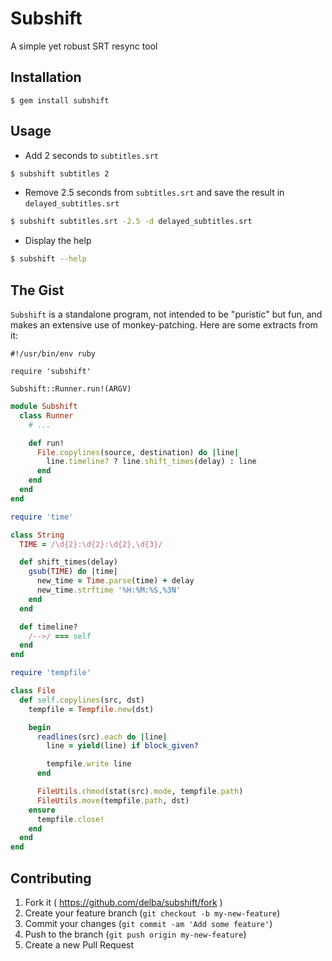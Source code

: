 # Subshift

A simple yet robust SRT resync tool

## Installation

    $ gem install subshift

## Usage

- Add 2 seconds to `subtitles.srt`

```bash
$ subshift subtitles 2
```

- Remove 2.5 seconds from `subtitles.srt` and save the result
  in `delayed_subtitles.srt`

```bash
$ subshift subtitles.srt -2.5 -d delayed_subtitles.srt
```

- Display the help

```bash
$ subshift --help
```

## The Gist

`Subshift` is a standalone program, not intended to be "puristic" but fun, and makes an extensive use of monkey-patching.
Here are some extracts from it:

```bin
#!/usr/bin/env ruby

require 'subshift'

Subshift::Runner.run!(ARGV)
```

```ruby
module Subshift
  class Runner
    # ...

    def run!
      File.copylines(source, destination) do |line|
        line.timeline? ? line.shift_times(delay) : line
      end
    end
  end
end
```

```ruby
require 'time'

class String
  TIME = /\d{2}:\d{2}:\d{2},\d{3}/

  def shift_times(delay)
    gsub(TIME) do |time|
      new_time = Time.parse(time) + delay
      new_time.strftime '%H:%M:%S,%3N'
    end
  end

  def timeline?
    /-->/ === self
  end
end
```

```ruby
require 'tempfile'

class File
  def self.copylines(src, dst)
    tempfile = Tempfile.new(dst)

    begin
      readlines(src).each do |line|
        line = yield(line) if block_given?

        tempfile.write line
      end

      FileUtils.chmod(stat(src).mode, tempfile.path)
      FileUtils.move(tempfile.path, dst)
    ensure
      tempfile.close!
    end
  end
end
```

## Contributing

1. Fork it ( https://github.com/delba/subshift/fork )
2. Create your feature branch (`git checkout -b my-new-feature`)
3. Commit your changes (`git commit -am 'Add some feature'`)
4. Push to the branch (`git push origin my-new-feature`)
5. Create a new Pull Request
